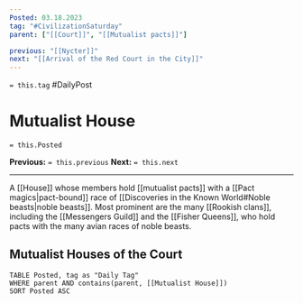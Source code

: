 ```yaml
---
Posted: 03.18.2023
tag: "#CivilizationSaturday"
parent: ["[[Court]]", "[[Mutualist pacts]]"]

previous: "[[Nycter]]"
next: "[[Arrival of the Red Court in the City]]"
---
```

`= this.tag` #DailyPost 
# Mutualist House
`= this.Posted`

**Previous:** `= this.previous`
**Next:** `= this.next`

---

A [[House]] whose members hold [[mutualist pacts]] with a [[Pact magics|pact-bound]] race of [[Discoveries in the Known World#Noble beasts|noble beasts]]. Most prominent are the many [[Rookish clans]], including the [[Messengers Guild]] and the [[Fisher Queens]], who hold pacts with the many avian races of noble beasts.

## Mutualist Houses of the Court
```dataview
TABLE Posted, tag as "Daily Tag"
WHERE parent AND contains(parent, [[Mutualist House]])
SORT Posted ASC
```
